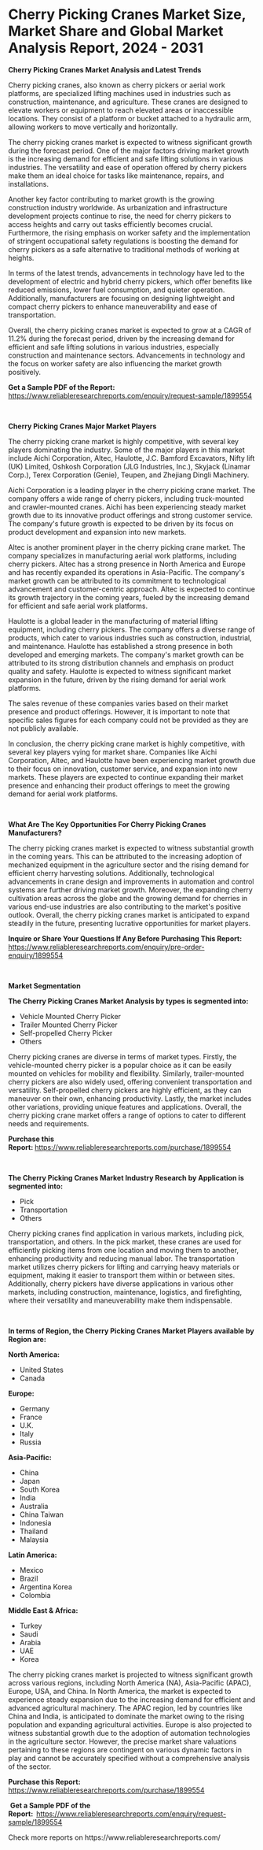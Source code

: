 <p><h1>Cherry Picking Cranes Market Size, Market Share and Global Market Analysis Report, 2024 - 2031</h1></p><p><strong>Cherry Picking Cranes Market Analysis and Latest Trends</strong></p>
<p><p>Cherry picking cranes, also known as cherry pickers or aerial work platforms, are specialized lifting machines used in industries such as construction, maintenance, and agriculture. These cranes are designed to elevate workers or equipment to reach elevated areas or inaccessible locations. They consist of a platform or bucket attached to a hydraulic arm, allowing workers to move vertically and horizontally.</p><p>The cherry picking cranes market is expected to witness significant growth during the forecast period. One of the major factors driving market growth is the increasing demand for efficient and safe lifting solutions in various industries. The versatility and ease of operation offered by cherry pickers make them an ideal choice for tasks like maintenance, repairs, and installations.</p><p>Another key factor contributing to market growth is the growing construction industry worldwide. As urbanization and infrastructure development projects continue to rise, the need for cherry pickers to access heights and carry out tasks efficiently becomes crucial. Furthermore, the rising emphasis on worker safety and the implementation of stringent occupational safety regulations is boosting the demand for cherry pickers as a safe alternative to traditional methods of working at heights.</p><p>In terms of the latest trends, advancements in technology have led to the development of electric and hybrid cherry pickers, which offer benefits like reduced emissions, lower fuel consumption, and quieter operation. Additionally, manufacturers are focusing on designing lightweight and compact cherry pickers to enhance maneuverability and ease of transportation.</p><p>Overall, the cherry picking cranes market is expected to grow at a CAGR of 11.2% during the forecast period, driven by the increasing demand for efficient and safe lifting solutions in various industries, especially construction and maintenance sectors. Advancements in technology and the focus on worker safety are also influencing the market growth positively.</p></p>
<p><strong>Get a Sample PDF of the Report:&nbsp;</strong> <a href="https://www.reliableresearchreports.com/enquiry/request-sample/1899554">https://www.reliableresearchreports.com/enquiry/request-sample/1899554</a></p>
<p>&nbsp;</p>
<p><strong>Cherry Picking Cranes Major Market Players</strong></p>
<p><p>The cherry picking crane market is highly competitive, with several key players dominating the industry. Some of the major players in this market include Aichi Corporation, Altec, Haulotte, J.C. Bamford Excavators, Nifty lift (UK) Limited, Oshkosh Corporation (JLG Industries, Inc.), Skyjack (Linamar Corp.), Terex Corporation (Genie), Teupen, and Zhejiang Dingli Machinery.</p><p>Aichi Corporation is a leading player in the cherry picking crane market. The company offers a wide range of cherry pickers, including truck-mounted and crawler-mounted cranes. Aichi has been experiencing steady market growth due to its innovative product offerings and strong customer service. The company's future growth is expected to be driven by its focus on product development and expansion into new markets.</p><p>Altec is another prominent player in the cherry picking crane market. The company specializes in manufacturing aerial work platforms, including cherry pickers. Altec has a strong presence in North America and Europe and has recently expanded its operations in Asia-Pacific. The company's market growth can be attributed to its commitment to technological advancement and customer-centric approach. Altec is expected to continue its growth trajectory in the coming years, fueled by the increasing demand for efficient and safe aerial work platforms.</p><p>Haulotte is a global leader in the manufacturing of material lifting equipment, including cherry pickers. The company offers a diverse range of products, which cater to various industries such as construction, industrial, and maintenance. Haulotte has established a strong presence in both developed and emerging markets. The company's market growth can be attributed to its strong distribution channels and emphasis on product quality and safety. Haulotte is expected to witness significant market expansion in the future, driven by the rising demand for aerial work platforms.</p><p>The sales revenue of these companies varies based on their market presence and product offerings. However, it is important to note that specific sales figures for each company could not be provided as they are not publicly available.</p><p>In conclusion, the cherry picking crane market is highly competitive, with several key players vying for market share. Companies like Aichi Corporation, Altec, and Haulotte have been experiencing market growth due to their focus on innovation, customer service, and expansion into new markets. These players are expected to continue expanding their market presence and enhancing their product offerings to meet the growing demand for aerial work platforms.</p></p>
<p>&nbsp;</p>
<p><strong>What Are The Key Opportunities For Cherry Picking Cranes Manufacturers?</strong></p>
<p><p>The cherry picking cranes market is expected to witness substantial growth in the coming years. This can be attributed to the increasing adoption of mechanized equipment in the agriculture sector and the rising demand for efficient cherry harvesting solutions. Additionally, technological advancements in crane design and improvements in automation and control systems are further driving market growth. Moreover, the expanding cherry cultivation areas across the globe and the growing demand for cherries in various end-use industries are also contributing to the market's positive outlook. Overall, the cherry picking cranes market is anticipated to expand steadily in the future, presenting lucrative opportunities for market players.</p></p>
<p><strong>Inquire or Share Your Questions If Any Before Purchasing This Report:</strong> <a href="https://www.reliableresearchreports.com/enquiry/pre-order-enquiry/1899554">https://www.reliableresearchreports.com/enquiry/pre-order-enquiry/1899554</a></p>
<p>&nbsp;</p>
<p><strong>Market Segmentation</strong></p>
<p><strong>The Cherry Picking Cranes Market Analysis by types is segmented into:</strong></p>
<p><ul><li>Vehicle Mounted Cherry Picker</li><li>Trailer Mounted Cherry Picker</li><li>Self-propelled Cherry Picker</li><li>Others</li></ul></p>
<p><p>Cherry picking cranes are diverse in terms of market types. Firstly, the vehicle-mounted cherry picker is a popular choice as it can be easily mounted on vehicles for mobility and flexibility. Similarly, trailer-mounted cherry pickers are also widely used, offering convenient transportation and versatility. Self-propelled cherry pickers are highly efficient, as they can maneuver on their own, enhancing productivity. Lastly, the market includes other variations, providing unique features and applications. Overall, the cherry picking crane market offers a range of options to cater to different needs and requirements.</p></p>
<p><strong>Purchase this Report:&nbsp;</strong><a href="https://www.reliableresearchreports.com/purchase/1899554">https://www.reliableresearchreports.com/purchase/1899554</a></p>
<p>&nbsp;</p>
<p><strong>The Cherry Picking Cranes Market Industry Research by Application is segmented into:</strong></p>
<p><ul><li>Pick</li><li>Transportation</li><li>Others</li></ul></p>
<p><p>Cherry picking cranes find application in various markets, including pick, transportation, and others. In the pick market, these cranes are used for efficiently picking items from one location and moving them to another, enhancing productivity and reducing manual labor. The transportation market utilizes cherry pickers for lifting and carrying heavy materials or equipment, making it easier to transport them within or between sites. Additionally, cherry pickers have diverse applications in various other markets, including construction, maintenance, logistics, and firefighting, where their versatility and maneuverability make them indispensable.</p></p>
<p>&nbsp;</p>
<p><strong>In terms of Region, the Cherry Picking Cranes Market Players available by Region are:</strong></p>
<p>
    <p> <strong> North America: </strong>
        <ul>
            <li>United States</li>
            <li>Canada</li>
        </ul>
        </p> 
    <p> <strong> Europe: </strong>
        <ul>
            <li>Germany</li>
            <li>France</li>
            <li>U.K.</li>
            <li>Italy</li>
            <li>Russia</li>
        </ul>
        </p> 
    <p> <strong> Asia-Pacific: </strong>
        <ul>
            <li>China</li>
            <li>Japan</li>
            <li>South Korea</li>
            <li>India</li>
            <li>Australia</li>
            <li>China Taiwan</li>
            <li>Indonesia</li>
            <li>Thailand</li>
            <li>Malaysia</li>
        </ul>
        </p> 
    <p> <strong> Latin America: </strong>
        <ul>
            <li>Mexico</li>
            <li>Brazil</li>
            <li>Argentina Korea</li>
            <li>Colombia</li>
        </ul>
        </p> 
    <p> <strong> Middle East & Africa: </strong>
        <ul>
            <li>Turkey</li>
            <li>Saudi</li>
            <li>Arabia</li>
            <li>UAE</li>
            <li>Korea</li>
        </ul>
    </p>
    </p>
<p><p>The cherry picking cranes market is projected to witness significant growth across various regions, including North America (NA), Asia-Pacific (APAC), Europe, USA, and China. In North America, the market is expected to experience steady expansion due to the increasing demand for efficient and advanced agricultural machinery. The APAC region, led by countries like China and India, is anticipated to dominate the market owing to the rising population and expanding agricultural activities. Europe is also projected to witness substantial growth due to the adoption of automation technologies in the agriculture sector. However, the precise market share valuations pertaining to these regions are contingent on various dynamic factors in play and cannot be accurately specified without a comprehensive analysis of the sector.</p></p>
<p><strong>Purchase this Report: </strong><a href="https://www.reliableresearchreports.com/purchase/1899554">https://www.reliableresearchreports.com/purchase/1899554</a></p>
<p>&nbsp;<strong>Get a Sample PDF of the Report:&nbsp;&nbsp;</strong><a href="https://www.reliableresearchreports.com/enquiry/request-sample/1899554">https://www.reliableresearchreports.com/enquiry/request-sample/1899554</a></p>
<p><strong></strong></p>
<p>Check more reports on https://www.reliableresearchreports.com/</p>